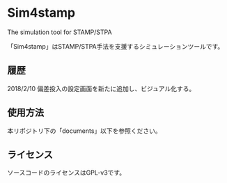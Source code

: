 # Sim4stamp

The simulation tool for STAMP/STPA

「Sim4stamp」はSTAMP/STPA手法を支援するシミュレーションツールです。

## 履歴

2018/2/10 偏差投入の設定画面を新たに追加し、ビジュアル化する。


## 使用方法

本リポジトリ下の「documents」以下を参照ください。

## ライセンス

ソースコードのライセンスはGPL-v3です。

